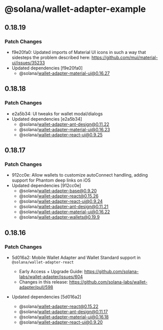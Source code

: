 # @solana/wallet-adapter-example

## 0.18.19

### Patch Changes

-   f9e20fa0: Updated imports of Material UI icons in such a way that sidesteps the problem described here: https://github.com/mui/material-ui/issues/35233
-   Updated dependencies [f9e20fa0]
    -   @solana/wallet-adapter-material-ui@0.16.27

## 0.18.18

### Patch Changes

-   e2a5b34: UI tweaks for wallet modal/dialogs
-   Updated dependencies [e2a5b34]
    -   @solana/wallet-adapter-ant-design@0.11.22
    -   @solana/wallet-adapter-material-ui@0.16.23
    -   @solana/wallet-adapter-react-ui@0.9.25

## 0.18.17

### Patch Changes

-   912cc0e: Allow wallets to customize autoConnect handling, adding support for Phantom deep links on iOS
-   Updated dependencies [912cc0e]
    -   @solana/wallet-adapter-base@0.9.20
    -   @solana/wallet-adapter-react@0.15.26
    -   @solana/wallet-adapter-react-ui@0.9.24
    -   @solana/wallet-adapter-ant-design@0.11.21
    -   @solana/wallet-adapter-material-ui@0.16.22
    -   @solana/wallet-adapter-wallets@0.19.9

## 0.18.16

### Patch Changes

-   5d016a2: Mobile Wallet Adapter and Wallet Standard support in `@solana/wallet-adapter-react`

    -   Early Access + Upgrade Guide: https://github.com/solana-labs/wallet-adapter/issues/604
    -   Changes in this release: https://github.com/solana-labs/wallet-adapter/pull/598

-   Updated dependencies [5d016a2]
    -   @solana/wallet-adapter-react@0.15.22
    -   @solana/wallet-adapter-ant-design@0.11.17
    -   @solana/wallet-adapter-material-ui@0.16.18
    -   @solana/wallet-adapter-react-ui@0.9.20
